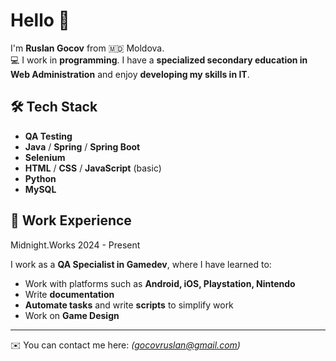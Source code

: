 # Hello 👋

I'm **Ruslan Gocov** from 🇲🇩 Moldova.  
💻 I work in **programming**. I have a **specialized secondary education in Web Administration** and enjoy **developing my skills in IT**.  

## 🛠 Tech Stack

- **QA Testing**
- **Java** / **Spring** / **Spring Boot**
- **Selenium**
- **HTML** / **CSS** / **JavaScript** (basic)
- **Python**
- **MySQL**

## 💼 Work Experience

Midnight.Works 2024 - Present
 
 I work as a **QA Specialist in Gamedev**, where I have learned to:  
- Work with platforms such as **Android, iOS, Playstation, Nintendo**  
- Write **documentation**  
- **Automate tasks** and write **scripts** to simplify work  
- Work on **Game Design**  

---
✉️ You can contact me here: *(gocovruslan@gmail.com)*
